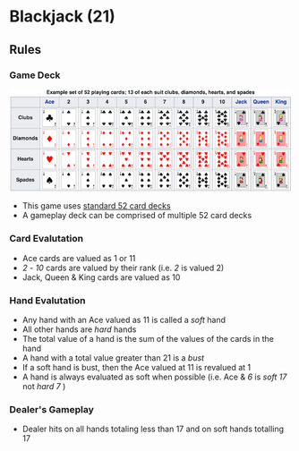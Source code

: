 # Blackjack (21)

## Rules

### Game Deck

![Image of the cards of a standard 52-card deck](readme-resources/deck.png)

* This game uses [standard 52 card decks](https://en.wikipedia.org/wiki/Standard_52-card_deck#Composition)
* A gameplay deck can be comprised of multiple 52 card decks

### Card Evalutation

* Ace cards are valued as 1 or 11
* *2* - *10* cards are valued by their rank (i.e. *2* is valued 2)
* Jack, Queen & King cards are valued as 10

### Hand Evalutation

* Any hand with an Ace valued as 11 is called a *soft* hand
* All other hands are *hard* hands
* The total value of a hand is the sum of the values of the cards in the hand
* A hand with a total value greater than 21 is a *bust*
* If a soft hand is bust, then the Ace valued at 11 is revalued at 1
* A hand is always evaluated as soft when possible (i.e. Ace & *6* is *soft 17* not *hard 7* )

### Dealer's Gameplay

* Dealer hits on all hands totaling less than 17 and on soft hands totalling 17
